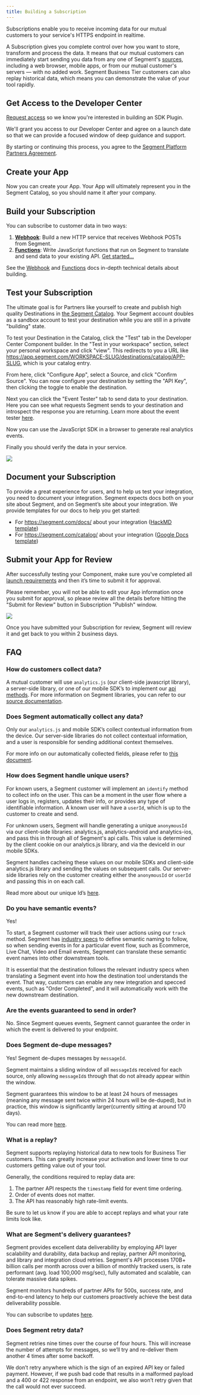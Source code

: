 ```yaml
---
title: Building a Subscription
---
```


Subscriptions enable you to receive incoming data for our mutual customers to your service's HTTPS endpoint in realtime.

A Subscription gives you complete control over how you want to store, transform and process the data. It means that our mutual customers can immediately start sending you data from any one of Segment's [sources](/docs/sources), including a web browser, mobile apps, or from our mutual customer's servers — with no added work. Segment Business Tier customers can also replay historical data, which means you can demonstrate the value of your tool rapidly.

## Get Access to the Developer Center

[Request access](https://segment.com/partners/integration/) so we know you're interested in building an SDK Plugin. 

We'll grant you access to our Developer Center and agree on a launch date so that we can provide a focused window of deep guidance and support.

By starting or continuing this process, you agree to the [Segment Platform Partners Agreement](https://segment.com/docs/legal/partnersagreement/).

## Create your App

Now you can create your App. Your App will ultimately represent you in the Segment Catalog, so you should name it after your company.

## Build your Subscription

You can subscribe to customer data in two ways:

1. **[Webhook](/docs/partners/build-webhook)**: Build a new HTTP service that receives Webhook POSTs from Segment.
2. **[Functions](/docs/partners/build-functions)**: Write JavaScript functions that run on Segment to translate and send data to your existing API. [Get started...](/docs/partners/build-functions)

See the [Webhook](/docs/partners/build-webhook) and [Functions](/docs/partners/build-webhook) docs in-depth technical details about building.

## Test your Subscription

The ultimate goal is for Partners like yourself to create and publish high quality Destinations in [the Segment Catalog](https://segment.com/catalog/). Your Segment account doubles as a sandbox account to test your destination while you are still in a private "building" state.

To test your Destination in the Catalog, click the "Test" tab in the Developer Center Component builder. In the "Test in your workspace" section, select your personal workspace and click "view". This redirects to you a URL like https://app.segment.com/WORKSPACE-SLUG/destinations/catalog/APP-SLUG, which is your catalog entry.

From here, click "Configure App", select a Source, and click "Confirm Source". You can now configure your destination by setting the "API Key", then clicking the toggle to enable the destination.

Next you can click the "Event Tester" tab to send data to your destination. Here you can see what requests Segment sends to your destination and introspect the response you are returning. Learn more about the event tester [here](https://segment.com/docs/guides/best-practices/how-do-I-test-my-connections/).

Now you can use the JavaScript SDK in a browser to generate real analytics events.

Finally you should verify the data in your service.

![](images/test-destination.gif)

## Document your Subscription

To provide a great experience for users, and to help us test your integration, you need to document your integration. Segment expects docs both on your site about Segment, and on Segment’s site about your integration. We provide templates for our docs to help you get started:

- For https://segment.com/docs/ about your integration ([HackMD template](https://hackmd.io/t7amLXluS7-39rg7ARZgSA))
- For https://segment.com/catalog/ about your integration ([Google Docs template](https://docs.google.com/document/d/1kvAvAHLyM3pOq-lBcZJhP_X_KivHlk1eiFy-5ERWDXc/edit))

## Submit your App for Review

After successfully testing your Component, make sure you've completed all [launch requirements](/docs/partners/#launch-requirements) and then it’s time to submit it for approval.

Please remember, you will not be able to edit your App information once you submit for approval, so please review all the details before hitting the "Submit for Review" button in Subscription "Publish" window.

![](images/submit.png)

Once you have submitted your Subscription for review, Segment will review it and get back to you within 2 business days.

## FAQ

### How do customers collect data?

A mutual customer will use `analytics.js` (our client-side javascript library), a server-side library, or one of our mobile SDK’s to implement our [api methods](https://segment.com/docs/spec/). For more information on Segment libraries, you can refer to our [source documentation](https://segment.com/docs/sources/#website).

### Does Segment automatically collect any data?

Only our `analytics.js` and mobile SDK’s collect contextual information from the device. Our server-side libraries do not collect contextual information, and a user is responsible for sending additional context themselves.

For more info on our automatically collected fields, please refer to [this document](https://segment.com/docs/spec/common/).

### How does Segment handle unique users?

For known users, a Segment customer will implement an `identify` method to collect info on the user. This can be  a moment in the user flow where a user logs in, registers, updates their info, or provides any type of identifiable information. A known user will have a `userId`, which is up to the customer to create and send.

For unknown users, Segment will handle generating a unique `anonymousId` via our client-side libraries: analytics.js, analytics-android and analytics-ios, and pass this in through all of Segment's api calls. This value is determined by the client cookie on our analytics.js library, and via the deviceId in our mobile SDKs.

Segment handles cacheing these values on our mobile SDKs and client-side analytics.js library and sending the values on subsequent calls. Our server-side libraries rely on the customer creating either the `anonymousId` or `userId` and passing this in on each call.

Read more about our unique Id’s [here](https://segment.com/blog/a-brief-history-of-the-uuid/).

### Do you have semantic events?

Yes!

To start, a Segment customer will track their user actions using our `track` method. Segment has [industry specs](https://segment.com/docs/spec/semantic/) to define semantic naming to follow, so when sending events in for a particular event flow, such as Ecommerce, Live Chat, Video and Email events, Segment can translate these semantic event names into other downstream tools.

It is essential that the destination follows the relevant industry specs when translating a Segment event into how the destination tool understands the event. That way, customers can enable any new integration and specced events, such as "Order Completed", and it will automatically work with the new downstream destination.

### Are the events guaranteed to send in order?

No. Since Segment queues events, Segment cannot guarantee the order in which the event is delivered to your endpoint.

### Does Segment de-dupe messages?

Yes! Segment de-dupes messages by `messageId`.

Segment maintains a sliding window of all `messageId`s received for each source, only allowing `messageId`s through that do not already appear within the window.

Segment guarantees this window to be at least 24 hours of messages (meaning any message sent twice within 24 hours will be de-duped), but in practice, this window is significantly larger(currently sitting at around 170 days).

You can read more [here](https://segment.com/blog/exactly-once-delivery/).

### What is a replay?

Segment supports replaying historical data to new tools for Business Tier customers. This can greatly increase your activation and lower time to our customers getting value out of your tool.

Generally, the conditions required to replay data are:

1. The partner API respects the `timestamp` field for event time ordering.
2. Order of events does not matter.
3. The API has reasonably high rate-limit events.

Be sure to let us know if you are able to accept replays and what your rate limits look like.

### What are Segment's delivery guarantees?

Segment provides excellent data deliverability by employing API layer scalability and durability, data backup and replay, partner API monitoring, and library and integration cloud retries. Segment's API processes 170B+ billion calls per month across over a billion of monthly tracked users, is rate performant (avg. load 100,000 msg/sec), fully automated and scalable, can tolerate massive data spikes.

Segment monitors hundreds of partner APIs for 500s, success rate, and end-to-end latency to help our customers proactively achieve the best data deliverability possible.

You can subscribe to updates [here](https://status.segment.com/).

### Does Segment retry data?

Segment retries nine times over the course of four hours. This will increase the number of attempts for messages, so we’ll try and re-deliver them another 4 times after some backoff.

We don’t retry anywhere which is the sign of an expired API key or failed payment. However, if we push bad code that results in a malformed payload and a 400 or 422 response from an endpoint, we also won’t retry given that the call would not ever succeed.
